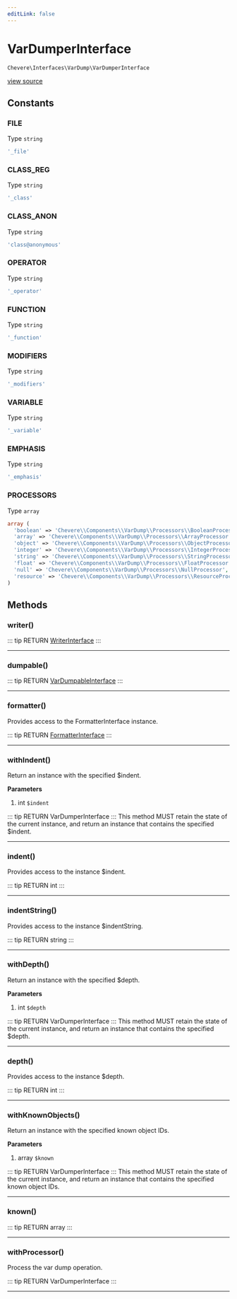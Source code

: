 ```yaml
---
editLink: false
---
```


# VarDumperInterface

`Chevere\Interfaces\VarDump\VarDumperInterface`

[view source](https://github.com/chevere/chevere/blob/master/interfaces/VarDump/VarDumperInterface.php)

## Constants

### FILE

Type `string`

```php
'_file'
```

### CLASS_REG

Type `string`

```php
'_class'
```

### CLASS_ANON

Type `string`

```php
'class@anonymous'
```

### OPERATOR

Type `string`

```php
'_operator'
```

### FUNCTION

Type `string`

```php
'_function'
```

### MODIFIERS

Type `string`

```php
'_modifiers'
```

### VARIABLE

Type `string`

```php
'_variable'
```

### EMPHASIS

Type `string`

```php
'_emphasis'
```

### PROCESSORS

Type `array`

```php
array (
  'boolean' => 'Chevere\\Components\\VarDump\\Processors\\BooleanProcessor',
  'array' => 'Chevere\\Components\\VarDump\\Processors\\ArrayProcessor',
  'object' => 'Chevere\\Components\\VarDump\\Processors\\ObjectProcessor',
  'integer' => 'Chevere\\Components\\VarDump\\Processors\\IntegerProcessor',
  'string' => 'Chevere\\Components\\VarDump\\Processors\\StringProcessor',
  'float' => 'Chevere\\Components\\VarDump\\Processors\\FloatProcessor',
  'null' => 'Chevere\\Components\\VarDump\\Processors\\NullProcessor',
  'resource' => 'Chevere\\Components\\VarDump\\Processors\\ResourceProcessor',
)
```


## Methods

### writer()

::: tip RETURN
[WriterInterface](../Writer/WriterInterface.md)
:::

---

### dumpable()

::: tip RETURN
[VarDumpableInterface](./VarDumpableInterface.md)
:::

---

### formatter()

Provides access to the FormatterInterface instance.

::: tip RETURN
[FormatterInterface](./FormatterInterface.md)
:::

---

### withIndent()

Return an instance with the specified $indent.

**Parameters**

1. int `$indent`

::: tip RETURN
VarDumperInterface
:::
This method MUST retain the state of the current instance, and return
an instance that contains the specified $indent.

---

### indent()

Provides access to the instance $indent.

::: tip RETURN
int
:::

---

### indentString()

Provides access to the instance $indentString.

::: tip RETURN
string
:::

---

### withDepth()

Return an instance with the specified $depth.

**Parameters**

1. int `$depth`

::: tip RETURN
VarDumperInterface
:::
This method MUST retain the state of the current instance, and return
an instance that contains the specified $depth.

---

### depth()

Provides access to the instance $depth.

::: tip RETURN
int
:::

---

### withKnownObjects()

Return an instance with the specified known object IDs.

**Parameters**

1. array `$known`

::: tip RETURN
VarDumperInterface
:::
This method MUST retain the state of the current instance, and return
an instance that contains the specified known object IDs.

---

### known()

::: tip RETURN
array
:::

---

### withProcessor()

Process the var dump operation.

::: tip RETURN
VarDumperInterface
:::

---

